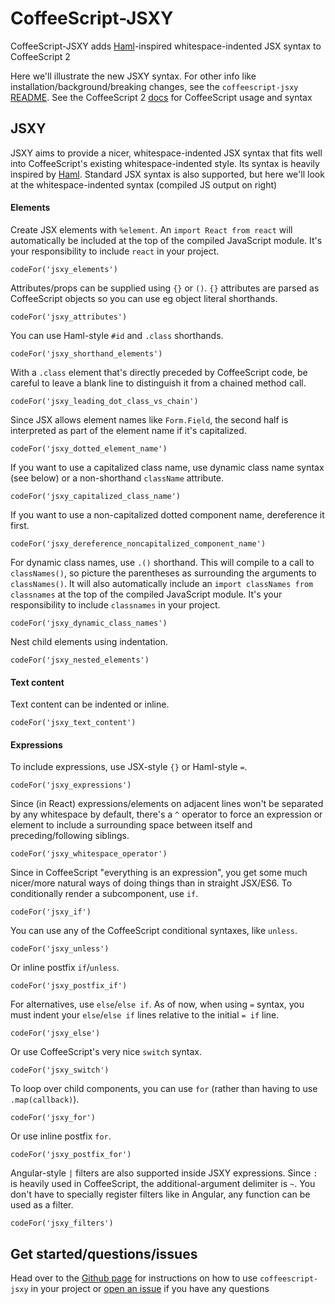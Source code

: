 # CoffeeScript-JSXY

CoffeeScript-JSXY adds [Haml](http://haml.info)-inspired whitespace-indented JSX syntax to CoffeeScript 2

Here we'll illustrate the new JSXY syntax.
For other info like installation/background/breaking changes, see
the `coffeescript-jsxy` [README].
See the CoffeeScript 2 [docs](http://coffeescript.org/v2) for CoffeeScript usage and syntax

## JSXY

JSXY aims to provide a nicer, whitespace-indented JSX syntax that fits well into
CoffeeScript's existing whitespace-indented style.
Its syntax is heavily inspired by [Haml](http://haml.info).
Standard JSX syntax is also supported,
but here we'll look at the whitespace-indented syntax
(compiled JS output on right)
#### Elements
Create JSX elements with `%element`.
An `import React from react` will automatically be included
at the top of the compiled JavaScript module.
It's your responsibility to include `react` in your project.

```
codeFor('jsxy_elements')
```

Attributes/props can be supplied using `{}` or `()`.
`{}` attributes are parsed as CoffeeScript objects
so you can use eg object literal shorthands.

```
codeFor('jsxy_attributes')
```

You can use Haml-style `#id` and `.class` shorthands.

```
codeFor('jsxy_shorthand_elements')
```

With a `.class` element that's directly preceded by CoffeeScript code,
be careful to leave a blank line to distinguish it from a chained method call.

```
codeFor('jsxy_leading_dot_class_vs_chain')
```

Since JSX allows element names like `Form.Field`, the second half is
interpreted as part of the element name if it's capitalized.

```
codeFor('jsxy_dotted_element_name')
```

If you want to use a capitalized class name, use dynamic class name
syntax (see below) or a non-shorthand `className` attribute.

```
codeFor('jsxy_capitalized_class_name')
```

If you want to use a non-capitalized dotted component name,
dereference it first.

```
codeFor('jsxy_dereference_noncapitalized_component_name')
```

For dynamic class names, use `.()` shorthand.
This will compile to a call to `classNames()`,
so picture the parentheses as surrounding the arguments to `classNames()`.
It will also automatically include an `import classNames from classnames`
at the top of the compiled JavaScript module.
It's your responsibility to include `classnames` in your project.

```
codeFor('jsxy_dynamic_class_names')
```

Nest child elements using indentation.

```
codeFor('jsxy_nested_elements')
```

#### Text content
Text content can be indented or inline.

```
codeFor('jsxy_text_content')
```

#### Expressions
To include expressions, use JSX-style `{}` or Haml-style `=`.

```
codeFor('jsxy_expressions')
```

Since (in React) expressions/elements on adjacent lines won't be
separated by any whitespace by default, there's a `^` operator to 
force an expression or element to include a surrounding space between
itself and preceding/following siblings.

```
codeFor('jsxy_whitespace_operator')
```

Since in CoffeeScript "everything is an expression", you get some
much nicer/more natural ways of doing things than in straight JSX/ES6.
To conditionally render a subcomponent, use `if`.

```
codeFor('jsxy_if')
```

You can use any of the CoffeeScript conditional syntaxes, like `unless`.

```
codeFor('jsxy_unless')
```

Or inline postfix `if`/`unless`.

```
codeFor('jsxy_postfix_if')
```

For alternatives, use `else`/`else if`.
As of now, when using `=` syntax, you must
indent your `else`/`else if` lines relative to the initial `= if` line.

```
codeFor('jsxy_else')
```

Or use CoffeeScript's very nice `switch` syntax.

```
codeFor('jsxy_switch')
```

To loop over child components, you can use `for` (rather than having to use `.map(callback)`).

```
codeFor('jsxy_for')
```

Or use inline postfix `for`.

```
codeFor('jsxy_postfix_for')
```

Angular-style `|` filters are also supported inside JSXY expressions.
Since `:` is heavily used in CoffeeScript, the additional-argument delimiter is `~`.
You don't have to specially register filters like in Angular, any function can be used
as a filter.

```
codeFor('jsxy_filters')
```

## Get started/questions/issues

Head over to the [Github page][README] for instructions on how
to use `coffeescript-jsxy` in your project or
[open an issue](https://github.com/helixbass/coffeescript-jsxy/issues) if you have any questions

[README]: https://github.com/helixbass/coffeescript-jsxy/
